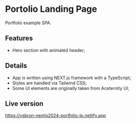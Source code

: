 # Portolio Landing Page

Portfolio example SPA.

## Features

- Hero section with animated header;

## Details

- App is written using NEXT.js framework with a TypeScript;
- Styles are handled via Tailwind CSS;
- Some UI elements are originally taken from Aceternity UI;

## Live version

https://vsbron-nextjs2024-portfolio-lp.netlify.app
